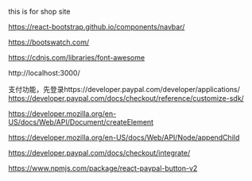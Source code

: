 this is for shop site


https://react-bootstrap.github.io/components/navbar/

https://bootswatch.com/

https://cdnjs.com/libraries/font-awesome


http://localhost:3000/

支付功能，先登录https://developer.paypal.com/developer/applications/
https://developer.paypal.com/docs/checkout/reference/customize-sdk/

https://developer.mozilla.org/en-US/docs/Web/API/Document/createElement

https://developer.mozilla.org/en-US/docs/Web/API/Node/appendChild

https://developer.paypal.com/docs/checkout/integrate/

https://www.npmjs.com/package/react-paypal-button-v2